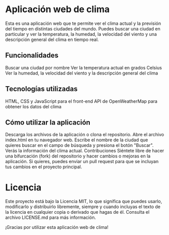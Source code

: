 

# Aplicación web de clima
Esta es una aplicación web que te permite ver el clima actual y la previsión del tiempo en distintas ciudades del mundo. Puedes buscar una ciudad en particular y ver la temperatura, la humedad, la velocidad del viento y una descripción general del clima en tiempo real.

## Funcionalidades
Buscar una ciudad por nombre
Ver la temperatura actual en grados Celsius
Ver la humedad, la velocidad del viento y la descripción general del clima

## Tecnologías utilizadas
HTML, CSS y JavaScript para el front-end
API de OpenWeatherMap para obtener los datos del clima

## Cómo utilizar la aplicación
Descarga los archivos de la aplicación o clona el repositorio.
Abre el archivo index.html en tu navegador web.
Escribe el nombre de la ciudad que quieres buscar en el campo de búsqueda y presiona el botón "Buscar".
Verás la información del clima actual.
Contribuciones
Siéntete libre de hacer una bifurcación (fork) del repositorio y hacer cambios o mejoras en la aplicación. Si quieres, puedes enviar un pull request para que se incluyan tus cambios en el proyecto principal.

# Licencia
Este proyecto está bajo la Licencia MIT, lo que significa que puedes usarlo, modificarlo y distribuirlo libremente, siempre y cuando incluyas el texto de la licencia en cualquier copia o derivado que hagas de él. Consulta el archivo LICENSE.md para más información.

¡Gracias por utilizar esta aplicación web de clima!
